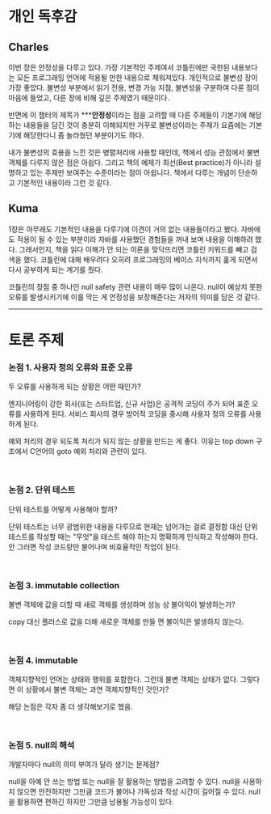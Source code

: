 # 개인 독후감
## Charles
 이번 장은 안정성을 다루고 있다. 가장 기본적인 주제여서 코틀린에만 국한된
내용보다는 모든 프로그래밍 언어에 적용될 만한 내용으로 채워져있다. 개인적으로
불변성 장이 가장 좋았다. 불변성 부분에서 읽기 전용, 변경 가능 지점, 불변성을
구분하여 다룬 점이 마음에 들었고, 다른 장에 비해 깊은 주제였기 때문이다.

 반면에 이 챕터의 제목가 *****안정성**이라는 점을 고려할 때 다른 주제들이 기본기에
해당하는 내용들을 담긴 것이 충분히 이해되지만 거꾸로 불변성이라는 주제가 요즘에는
기본기에 해당한다니 좀 놀라웠던 부분이기도 하다.

 내가 불변성의 효용을 느낀 것은 병렬처리에 사용할 때인데, 책에서 성능 관점에서
불변 객체를 다루지 않은 점은 아쉽다. 그리고 책의 예제가 최선(Best practice)가
아니라 설명하고 있는 주제만 보여주는 수준이라는 점이 아쉽니다. 책에서 다루는
개념이 단순하고 기본적인 내용이라 그런 것 같다.

## Kuma
 1장은 아무래도 기본적인 내용을 다루기에 이견이 거의 없는 내용들이라고 봤다.
자바에도 적용이 될 수 있는 부분이라 자바를 사용했던 경험들을 꺼내
보며 내용을 이해하려 했다. 그래서인지, 책을 읽다 이해가 안 되는 이론을 맞닥뜨리면 
코틀린 키워드를 빼고 검색을 했다. 코틀린에 대해 배우려다 오히려 프로그래밍의 베이스 지식까지
훑게 되면서 다시 공부하게 되는 계기를 줬다.

 코틀린의 장점 중 하나인 null safety 관련 내용이 매우 많이 나온다. 
null이 예상치 못한 오류를 발생시키기에 이를 막는 게 안정성을 보장해준다는 저자의 의미를
담은 것 같다.

---

# 토론 주제
### 논점 1. 사용자 정의 오류와 표준 오류              
두 오류를 사용하게 되는 상황은 어떤 때인가?

엔지니어링이 강한 회사(또는 스타트업, 신규 사업)은 공격적 코딩이 주가 되어 
표준 오류를 사용하게 된다.
서비스 회사의 경우 방어적 코딩을 중시해 사용자 정의 오류를 사용하게 된다.

예외 처리의 경우 되도록 처리가 되지 않는 상황을 만드는 게 좋다.
이유는 top down 구조에서 C언어의 goto 예외 처리와 관련이 있다.

<br>

### 논점 2. 단위 테스트               
단위 테스트를 어떻게 사용해야 할까?

단위 테스트는 너무 광범위한 내용을 다루므로 현재는 넘어가는 걸로 결정함
대신 단위 테스트를 작성할 때는 "무엇"을 테스트 해야 하는지 명확하게 인식하고 작성해야 한다.
안 그러면 작성 코드량만 불어나며 비효율적인 작업이 된다.

<br>

### 논점 3. immutable collection              
불변 객체에 값을 더할 때 새로 객체를 생성하며 성능 상 불이익이 발생하는가?

copy 대신 플러스로 값을 더해 새로운 객체를 만들 면 불이익은 발생하지 않는다.

<br>

### 논점 4. immutable                  
객체지향적인 언어는 상태와 행위를 포함한다. 그런데 불변 객체는 상태가 없다. 그렇다면 이 상황에서 불변 객체는 과연 객체지향적인 것인가?

해당 논점은 각자 좀 더 생각해보기로 했음.

<br>

### 논점 5. null의 해석                
개발자마다 null의 의미 부여가 달라 생기는 문제점?

null을 아예 안 쓰는 방법 또는 null을 잘 활용하는 방법을 고려할 수 있다.
null을 사용하지 않으면 안전하지만 그만큼 코드가 불어나 가독성과 작성 시간이 길어질 수 있다. null을 활용하면 편하긴 하지만 그만큼 남용될 가능성이 있다.
